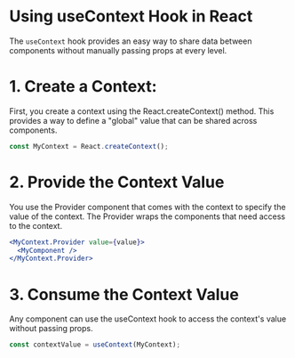 # Using useContext Hook in React

The `useContext` hook provides an easy way to share data between components without manually passing props at every level.

# 1. Create a Context:

First, you create a context using the React.createContext() method. This provides a way to define a "global" value that can be shared across components.

```jsx
const MyContext = React.createContext();
```

# 2. Provide the Context Value

You use the Provider component that comes with the context to specify the value of the context. The Provider wraps the components that need access to the context.

```jsx
<MyContext.Provider value={value}>
  <MyComponent />
</MyContext.Provider>
```

# 3. Consume the Context Value

Any component can use the useContext hook to access the context's value without passing props.

```jsx
const contextValue = useContext(MyContext);
```
